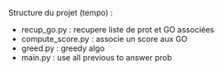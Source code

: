 
Structure du projet (tempo) : 
- recup_go.py       :   recupere liste de prot et GO associées
- compute_score.py  :   associe un score aux GO
- greed.py          :   greedy algo
- main.py           :   use all previous to answer prob
